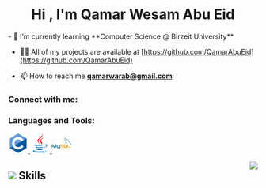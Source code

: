 <h1 align="center">Hi , I'm Qamar Wesam Abu Eid</h1>
- 🌱 I’m currently learning **Computer Science @ Birzeit University**

- 👨‍💻 All of my projects are available at [https://github.com/QamarAbuEid](https://github.com/QamarAbuEid)

- 📫 How to reach me **qamarwarab@gmail.com**

<h3 align="left">Connect with me:</h3>
<p align="left">
</p>

<h3 align="left">Languages and Tools:</h3>
<p align="left"> <a href="https://www.cprogramming.com/" target="_blank" rel="noreferrer"> <img src="https://raw.githubusercontent.com/devicons/devicon/master/icons/c/c-original.svg" alt="c" width="40" height="40"/> </a> <a href="https://www.java.com" target="_blank" rel="noreferrer"> <img src="https://raw.githubusercontent.com/devicons/devicon/master/icons/java/java-original.svg" alt="java" width="40" height="40"/> </a> <a href="https://www.mysql.com/" target="_blank" rel="noreferrer"> <img src="https://raw.githubusercontent.com/devicons/devicon/master/icons/mysql/mysql-original-wordmark.svg" alt="mysql" width="40" height="40"/> </a> </p> 


<img align="right" height="150" src="https://camo.githubusercontent.com/7f54641ec3f01cda590a50afaca3574dd2353259cd3106677a184ac67a7ea2ca/68747470733a2f2f6d65646961312e74656e6f722e636f6d2f6d2f5f444f426a6e477370594141414141432f636f64652d636f64696e672e676966" data-canonical-src="https://media1.tenor.com/m/_DOBjnGspYAAAAAC/code-coding.gif" style="max-width: 100%; display: inline-block;" class="rich-diff-level-one" data-target="animated-image.originalImage">

## <img src="https://media2.giphy.com/media/QssGEmpkyEOhBCb7e1/giphy.gif?cid=ecf05e47a0n3gi1bfqntqmob8g9aid1oyj2wr3ds3mg700bl&rid=giphy.gif" width ="25"><b> Skills</b>
<br>
